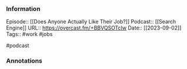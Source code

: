 ### Information

Episode:: [[Does Anyone Actually Like Their Job?]]
Podcast:: [[Search Engine]]
URL:: https://overcast.fm/+BBVQSOTcIw
Date:: [[2023-09-02]]
Tags:: #work #jobs

#podcast


### Annotations

